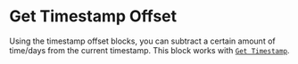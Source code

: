 # Get Timestamp Offset

Using the timestamp offset blocks, you can subtract a certain amount of time/days from the current timestamp. This block works with [`Get Timestamp`](get-timestamp.md).
